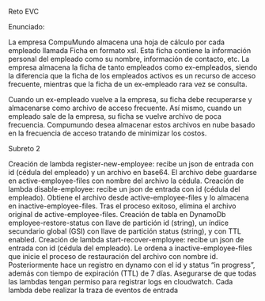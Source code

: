 Reto EVC

Enunciado:

La empresa CompuMundo almacena una hoja de cálculo por cada empleado llamada Ficha en formato xsl. Esta ficha contiene la información personal del empleado como su nombre, información de contacto, etc. La empresa almacena la ficha de tanto empleados como ex-empleados, siendo la diferencia que la ficha de los empleados activos es un recurso de acceso frecuente, mientras que la ficha de un ex-empleado rara vez se consulta.

Cuando un ex-empleado vuelve a la empresa, su ficha debe recuperarse y almacenarse como archivo de acceso frecuente. Así mismo, cuando un empleado sale de la empresa, su ficha se vuelve archivo de poca frecuencia. Compumundo desea almacenar estos archivos en nube basado en la frecuencia de acceso tratando de minimizar los costos. 

Subreto 2

Creación de lambda register-new-employee: recibe un json de entrada con id (cédula del empleado) y un archivo en base64. El archivo debe guardarse en active-employee-files con nombre del archivo la cédula.
Creación de lambda disable-employee: recibe un json de entrada con id (cédula del empleado). Obtiene el archivo desde active-employee-files y lo almacena en inactive-employee-files. Tras el proceso exitoso, elimina el archivo original de active-employee-files.
Creación de tabla en DynamoDb employee-restore-status con llave de partición id (string), un índice secundario global (GSI) con llave de partición status (string), y con TTL enabled.
Creación de lambda start-recover-employee: recibe un json de entrada con id (cédula del empleado). Le ordena a inactive-employee-files que inicie el proceso de restauración del archivo con nombre id. Posteriormente hace un registro en dynamo con el id y status “in progress”, además con tiempo de expiración (TTL) de 7 días.
Asegurarse de que todas las lambdas tengan permiso para registrar logs en cloudwatch. Cada lambda debe realizar la traza de eventos de entrada
